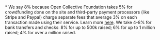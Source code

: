 \* We say 8% because Open Collective Foundation takes 5% for crowdfunding done on the site and third-party payment processors (like Stripe and Paypal) charge separate fees that average 3% on each transaction made using their service. Learn more [here](https://docs.opencollective.foundation/how-it-works/fees). We take 4-8% for bank transfers and checks: 8% for up to 500k raised; 6% for up to 1 million raised; 4% for over a million raised.